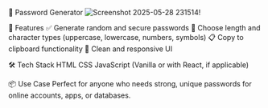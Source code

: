 🔐 Password Generator
![Screenshot 2025-05-28 231514](https://github.com/user-attachments/assets/8ae76c9f-4914-4846-86b8-64eb45f3bc90)!


🚀 Features
✅ Generate random and secure passwords
🔢 Choose length and character types (uppercase, lowercase, numbers, symbols)
📋 Copy to clipboard functionality
🎨 Clean and responsive UI

🛠 Tech Stack
HTML
CSS
JavaScript (Vanilla or with React, if applicable)

📦 Use Case
Perfect for anyone who needs strong, unique passwords for online accounts, apps, or databases.

